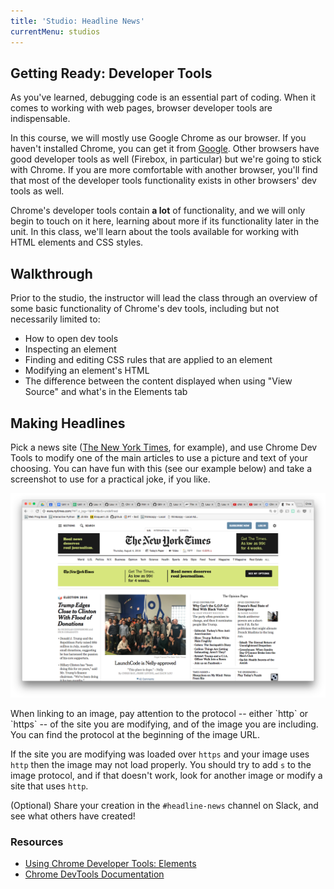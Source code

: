 ```yaml
---
title: 'Studio: Headline News'
currentMenu: studios
---
```


## Getting Ready: Developer Tools

As you've learned, debugging code is an essential part of coding. When it comes to working with web pages, browser developer tools are indispensable.

In this course, we will mostly use Google Chrome as our browser. If you haven't installed Chrome, you can get it from [Google](https://www.google.com/chrome/browser/desktop/). Other browsers have good developer tools as well (Firebox, in particular) but we're going to stick with Chrome. If you are more comfortable with another browser, you'll find that most of the developer tools functionality exists in other browsers' dev tools as well.

Chrome's developer tools contain **a lot** of functionality, and we will only begin to touch on it here, learning about more if its functionality later in the unit. In this class, we'll learn about the tools available for working with HTML elements and CSS styles.

## Walkthrough

Prior to the studio, the instructor will lead the class through an overview of some basic functionality of Chrome's dev tools, including but not necessarily limited to:
- How to open dev tools
- Inspecting an element
- Finding and editing CSS rules that are applied to an element
- Modifying an element's HTML
- The difference between the content displayed when using "View Source" and what's in the Elements tab

## Making Headlines

Pick a news site ([The New York Times](http://www.nytimes.com/), for example), and use Chrome Dev Tools to modify one of the main articles to use a picture and text of your choosing. You can have fun with this (see our example below) and take a screenshot to use for a practical joke, if you like.

![Nelly / LC in NYT](lc-nelly-nyt.png)

<aside class="aside-warning" markdown="1">
When linking to an image, pay attention to the protocol -- either `http` or `https` -- of the site you are modifying, and of the image you are including. You can find the protocol at the beginning of the image URL.

If the site you are modifying was loaded over `https` and your image uses `http` then the image may not load properly. You should try to add `s` to the image protocol, and if that doesn't work, look for another image or modify a site that uses `http`.
</aside>

(Optional) Share your creation in the `#headline-news` channel on Slack, and see what others have created!

### Resources

* [Using Chrome Developer Tools: Elements](https://www.youtube.com/watch?v=nV9PLPFTnkE)
* [Chrome DevTools Documentation](https://developers.google.com/web/tools/chrome-devtools/)
